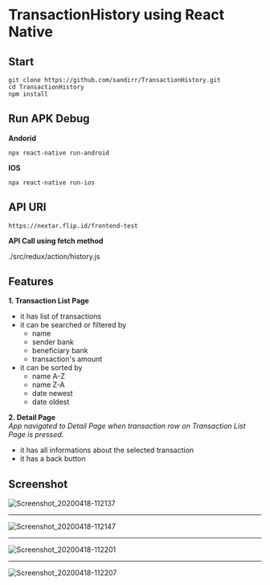 # TransactionHistory using React Native

## Start

```
git clone https://github.com/sandirr/TransactionHistory.git
cd TransactionHistory
npm install
```

## Run APK Debug

**Andorid**

```
npx react-native run-android
```

**IOS**

```
npx react-native run-ios
```

## API URI

```
https://nextar.flip.id/frontend-test
```

**API Call using fetch method**

./src/redux/action/history.js

## Features

**1. Transaction List Page**

- it has list of transactions
- it can be searched or filtered by
  - name
  - sender bank
  - beneficiary bank
  - transaction's amount
- it can be sorted by
  - name A-Z
  - name Z-A
  - date newest
  - date oldest

**2. Detail Page**  
_App navigated to Detail Page when transaction row on Transaction List Page is pressed._

- it has all informations about the selected transaction
- it has a back button

## Screenshot

![Screenshot_20200418-112137](https://user-images.githubusercontent.com/50796200/79628456-64bfda00-816b-11ea-9da6-2962ce51c923.png)

<hr/>

![Screenshot_20200418-112147](https://user-images.githubusercontent.com/50796200/79628455-64274380-816b-11ea-8fa2-b860284b1981.png)

<hr/>

![Screenshot_20200418-112201](https://user-images.githubusercontent.com/50796200/79628451-612c5300-816b-11ea-9d7f-dc7b52988e2d.png)

<hr/>

![Screenshot_20200418-112207](https://user-images.githubusercontent.com/50796200/79628453-638ead00-816b-11ea-94a2-c93354e2c6a6.png)
